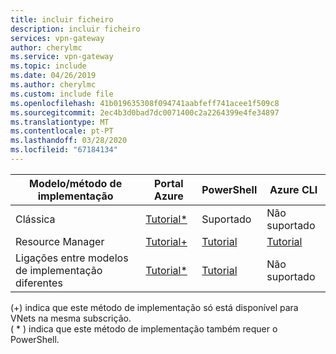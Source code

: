```yaml
---
title: incluir ficheiro
description: incluir ficheiro
services: vpn-gateway
author: cherylmc
ms.service: vpn-gateway
ms.topic: include
ms.date: 04/26/2019
ms.author: cherylmc
ms.custom: include file
ms.openlocfilehash: 41b019635308f094741aabfeff741acee1f509c8
ms.sourcegitcommit: 2ec4b3d0bad7dc0071400c2a2264399e4fe34897
ms.translationtype: MT
ms.contentlocale: pt-PT
ms.lasthandoff: 03/28/2020
ms.locfileid: "67184134"
---
```

| **Modelo/método de implementação** | **Portal Azure** | **PowerShell** | **Azure CLI** |
| --- | --- | --- | --- |
| Clássica |[Tutorial*](../articles/vpn-gateway/vpn-gateway-howto-vnet-vnet-portal-classic.md)|Suportado | Não suportado|
| Resource Manager |[Tutorial+](../articles/vpn-gateway/vpn-gateway-howto-vnet-vnet-resource-manager-portal.md) |[Tutorial](../articles/vpn-gateway/vpn-gateway-vnet-vnet-rm-ps.md) |[Tutorial](../articles/vpn-gateway/vpn-gateway-howto-vnet-vnet-cli.md)
| Ligações entre modelos de implementação diferentes |[Tutorial*](../articles/vpn-gateway/vpn-gateway-connect-different-deployment-models-portal.md) |[Tutorial](../articles/vpn-gateway/vpn-gateway-connect-different-deployment-models-powershell.md) | Não suportado |

(+) indica que este método de implementação só está disponível para VNets na mesma subscrição.<br>
( * ) indica que este método de implementação também requer o PowerShell.
